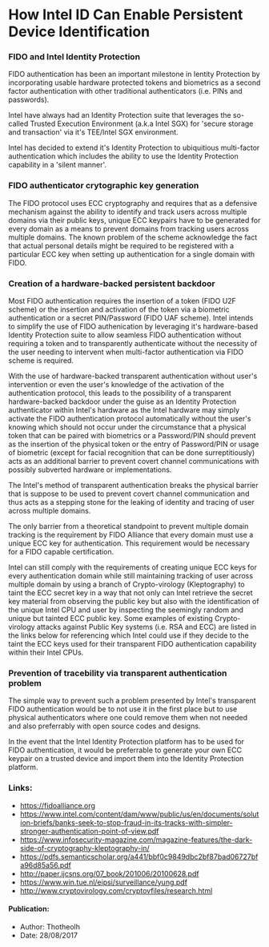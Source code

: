 # How Intel ID Can Enable Persistent Device Identification

### FIDO and Intel Identity Protection
FIDO authentication has been an important milestone in Ientity Protection by incorporating usable hardware
protected tokens and biometrics as a second factor authentication with other traditional authenticators (i.e. PINs and passwords).

Intel have always had an Identity Protection suite that leverages the so-called Trusted Execution Environment (a.k.a Intel SGX) for 'secure storage and transaction' via it's TEE/Intel SGX environment.

Intel has decided to extend it's Identity Protection to ubiquitious multi-factor authentication which includes the ability to use the Identity Protection capability in a 'silent manner'.

### FIDO authenticator crytographic key generation
The FIDO protocol uses ECC cryptography and requires that as a defensive mechanism against the ability to identify and track users across multiple domains via their public keys, unique ECC keypairs have to be generated for every domain as a means to prevent domains from tracking users across multiple domains. The known problem of the scheme acknowledge the fact that actual personal details might be required to be registered with a particular ECC key when setting up authentication for a single domain with FIDO.

### Creation of a hardware-backed persistent backdoor
Most FIDO authentication requires the insertion of a token (FIDO U2F scheme) or the insertion and activation of the token via a biometric authentication or a secret PIN/Password (FIDO UAF scheme). Intel intends to simplify the use of FIDO authenication by leveraging it's hardware-based Identity Protection suite to allow seamless FIDO authentication without requiring a token and to transparently authenticate without the necessity of the user needing to intervent when multi-factor authentication via FIDO scheme is required.

With the use of hardware-backed transparent authentication without user's intervention or even the user's knowledge of the activation of the authentication protocol, this leads to the possibility of a transparent hardware-backed backdoor under the guise as an Identity Protection authenticator within Intel's hardware as the Intel hardware may simply activate the FIDO authentication protocol automatically without the user's knowing which should not occur under the circumstance that a physical token that can be paired with biometrics or a Password/PIN should prevent as the insertion of the physical token or the entry of Password/PIN or usage of biometric (except for facial recognition that can be done surreptitiously) acts as an additional barrier to prevent covert channel communications with possibly subverted hardware or implementations.

The Intel's method of transparent authentication breaks the physical barrier that is suppose to be used to prevent covert channel communication and thus acts as a stepping stone for the leaking of identity and tracing of user across multiple domains.

The only barrier from a theoretical standpoint to prevent multiple domain tracking is the requirement by FIDO Alliance that every domain must use a unique ECC key for authentication. This requirement would be necessary for a FIDO capable certification.

Intel can still comply with the requirements of creating unique ECC keys for every authentication domain while still maintaining tracking of user across multiple domain by using a branch of Crypto-virology (Kleptography) to taint the ECC secret key in a way that not only can Intel retrieve the secret key material from observing the public key but also with the identification of the unique Intel CPU and user by inspecting the seemingly random and unique but tainted ECC public key. Some examples of existing Crypto-virology attacks against Public Key systems (i.e. RSA and ECC) are listed in the links below for referencing which Intel could use if they decide to the taint the ECC keys used for their transparent FIDO authentication capability within their Intel CPUs.

### Prevention of tracebility via transparent authentication problem
The simple way to prevent such a problem presented by Intel's transparent FIDO authentication would be to not use it in the first place but to use physical authenticators where one could remove them when not needed and also preferrably with open source codes and designs. 

In the event that the Intel Identity Protection platform has to be used for FIDO authentication, it would be preferrable to generate your own ECC keypair on a trusted device and import them into the Identity Protection platform.

### Links:
 - https://fidoalliance.org
 - https://www.intel.com/content/dam/www/public/us/en/documents/solution-briefs/banks-seek-to-stop-fraud-in-its-tracks-with-simpler-stronger-authentication-point-of-view.pdf
 - https://www.infosecurity-magazine.com/magazine-features/the-dark-side-of-cryptography-kleptography-in/
 - https://pdfs.semanticscholar.org/a441/bbf0c9849dbc2bf87bad06727bfa96d85a56.pdf
 - http://paper.ijcsns.org/07_book/201006/20100628.pdf
 - https://www.win.tue.nl/eipsi/surveillance/yung.pdf
 - http://www.cryptovirology.com/cryptovfiles/research.html

#### Publication:
 - Author: Thotheolh
 - Date: 28/08/2017